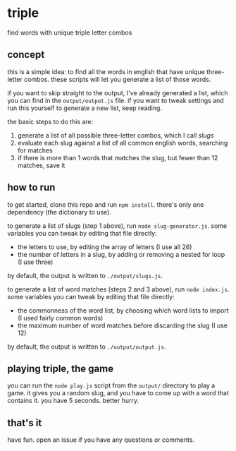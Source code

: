 # triple

find words with unique triple letter combos

## concept

this is a simple idea: to find all the words in english that have unique three-letter combos. these scripts will let you generate a list of those words.

if you want to skip straight to the output, I've already generated a list, which you can find in the `output/output.js` file. if you want to tweak settings and run this yourself to generate a new list, keep reading.

the basic steps to do this are:

1. generate a list of all possible three-letter combos, which I call _slugs_
2. evaluate each slug against a list of all common english words, searching for matches
3. if there is more than 1 words that matches the slug, but fewer than 12 matches, save it

## how to run

to get started, clone this repo and run `npm install`. there's only one dependency (the dictionary to use).

to generate a list of slugs (step 1 above), run `node slug-generator.js`. some variables you can tweak by editing that file directly:

- the letters to use, by editing the array of letters (I use all 26)
- the number of letters in a slug, by adding or removing a nested for loop (I use three)

by default, the output is written to `./output/slugs.js`.

to generate a list of word matches (steps 2 and 3 above), run `node index.js`. some variables you can tweak by editing that file directly:

- the commonness of the word list, by choosing which word lists to import (I used fairly common words)
- the maximum number of word matches before discarding the slug (I use 12)

by default, the output is written to `./output/output.js`.

## playing triple, the game

you can run the `node play.js` script from the `output/` directory to play a game. it gives you a random slug, and you have to come up with a word that contains it. you have 5 seconds. better hurry.

## that's it

have fun. open an issue if you have any questions or comments.

